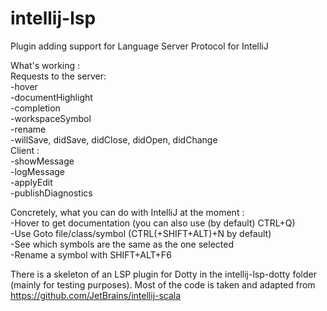 # intellij-lsp
Plugin adding support for Language Server Protocol for IntelliJ     

What's working :      
Requests to the server:     
-hover     
-documentHighlight     
-completion     
-workspaceSymbol     
-rename     
-willSave, didSave, didClose, didOpen, didChange       
Client :      
-showMessage     
-logMessage    
-applyEdit    
-publishDiagnostics

Concretely, what you can do with IntelliJ at the moment :     
-Hover to get documentation (you can also use (by default) CTRL+Q)    
-Use Goto file/class/symbol (CTRL(+SHIFT+ALT)+N by default)    
-See which symbols are the same as the one selected    
-Rename a symbol with SHIFT+ALT+F6


There is a skeleton of an LSP plugin for Dotty in the intellij-lsp-dotty folder (mainly for testing purposes). Most of the code is taken and adapted from https://github.com/JetBrains/intellij-scala

